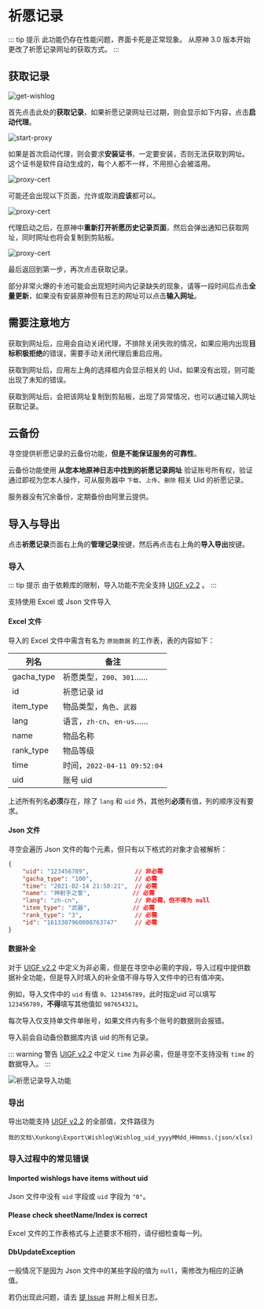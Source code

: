 # 祈愿记录

::: tip 提示
此功能仍存在性能问题，界面卡死是正常现象。
从原神 3.0 版本开始更改了祈愿记录网址的获取方式。
:::

## 获取记录

![get-wishlog](./img/img-get-wishlog.webp)

首先点击此处的**获取记录**，如果祈愿记录网址已过期，则会显示如下内容，点击**启动代理**。

![start-proxy](./img/img-wishlog-start-proxy.webp)

如果是首次启动代理，则会要求**安装证书**，一定要安装，否则无法获取到网址。      
这个证书是软件自动生成的，每个人都不一样，不用担心会被滥用。

![proxy-cert](./img/img-wishlog-cert.webp)

可能还会出现以下页面，允许或取消**应该**都可以。

![proxy-cert](./img/img-wishlog-firewall.webp)

代理启动之后，在原神中**重新打开祈愿历史记录页面**，然后会弹出通知已获取网址，同时网址也将会复制到剪贴板。

![proxy-cert](./img/img-wishlog-get-url-toast.webp)

最后返回到第一步，再次点击获取记录。

部分非常火爆的卡池可能会出现短时间内记录缺失的现象，请等一段时间后点击**全量更新**，如果没有安装原神但有日志的网址可以点击**输入网址**。

## 需要注意地方

获取到网址后，应用会自动关闭代理，不排除关闭失败的情况，如果应用内出现**目标积极拒绝**的错误，需要手动关闭代理后重启应用。

获取到网址后，应用左上角的选择框内会显示相关的 Uid，如果没有出现，则可能出现了未知的错误。

获取到网址后，会把该网址复制到剪贴板，出现了异常情况，也可以通过输入网址获取记录。

## 云备份

寻空提供祈愿记录的云备份功能，**但是不能保证服务的可靠性**。

云备份功能使用 **从您本地原神日志中找到的祈愿记录网址** 验证账号所有权，验证通过即视为您本人操作，可从服务器中 `下载`、`上传`、`删除` 相关 Uid 的祈愿记录。

服务器没有冗余备份，定期备份由阿里云提供。


## 导入与导出

点击**祈愿记录**页面右上角的**管理记录**按键，然后再点击右上角的**导入导出**按键。

### 导入

::: tip 提示
由于依赖库的限制，导入功能不完全支持 [UIGF v2.2](../../archive/UIGF-v2.2.md) 。
:::

支持使用 Excel 或 Json 文件导入

#### Excel 文件

导入的 Excel 文件中需含有名为 `原始数据` 的工作表，表的内容如下：

| 列名       | 备注                        |
| ---------- | --------------------------- |
| gacha_type | 祈愿类型，`200`、`301`……    |
| id         | 祈愿记录 id                 |
| item_type  | 物品类型，`角色`、`武器`    |
| lang       | 语言，`zh-cn`、`en-us`……    |
| name       | 物品名称                    |
| rank_type  | 物品等级                    |
| time       | 时间，`2022-04-11 09:52:04` |
| uid        | 账号 uid                    |

上述所有列名**必须**存在，除了 `lang` 和 `uid` 外，其他列**必须**有值，列的顺序没有要求。

#### Json 文件

寻空会遍历 Json 文件的每个元素，但只有以下格式的对象才会被解析：

``` json
{
    "uid": "123456789",             // 非必需
    "gacha_type": "100",            // 必需
    "time": "2021-02-14 21:50:21",  // 必需
    "name": "神射手之誓",            // 必需
    "lang": "zh-cn",                // 非必需，但不得为 null
    "item_type": "武器",            // 必需
    "rank_type": "3",               // 必需
    "id": "1613307960000763747"     // 必需
}
```

#### 数据补全

对于 [UIGF v2.2](../../archive/UIGF-v2.2.md) 中定义为非必需，但是在寻空中必需的字段，导入过程中提供数据补全功能，但是导入时填入的补全值不得与导入文件中的已有值冲突。

例如，导入文件中的 `uid` 有值 `0`、`123456789`，此时指定uid 可以填写 `123456789`，**不得**填写其他值如 `987654321`。

每次导入仅支持单文件单账号，如果文件内有多个账号的数据则会报错。

导入前会自动备份数据库内该 uid 的所有记录。


::: warning 警告
[UIGF v2.2](../../archive/UIGF-v2.2.md) 中定义 `time` 为非必需，但是寻空不支持没有 `time` 的数据导入。
:::

![祈愿记录导入功能](./img/img-import-wishlog.webp)

### 导出

导出功能支持 [UIGF v2.2](../../archive/UIGF-v2.2.md) 的全部值，文件路径为

`我的文档\Xunkong\Export\Wishlog\Wishlog_uid_yyyyMMdd_HHmmss.(json/xlsx)`

### 导入过程中的常见错误

#### Imported wishlogs have items without uid

Json 文件中没有 `uid` 字段或 `uid` 字段为 `"0"`。

#### Please check sheetName/Index is correct

Excel 文件的工作表格式与上述要求不相符，请仔细检查每一列。

#### DbUpdateException

一般情况下是因为 Json 文件中的某些字段的值为 `null`，需修改为相应的正确值。

若仍出现此问题，请去 [提 Issue](https://github.com/Scighost/Xunkong/issues) 并附上相关日志。
